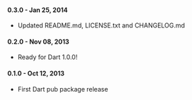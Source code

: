
#### 0.3.0 - Jan 25, 2014

  * Updated README.md, LICENSE.txt and CHANGELOG.md 

#### 0.2.0 - Nov 08, 2013

  * Ready for Dart 1.0.0!

#### 0.1.0 - Oct 12, 2013

  * First Dart pub package release
